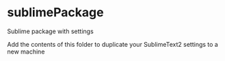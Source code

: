 # sublimePackage
Sublime package with settings

Add the contents of this folder to duplicate your SublimeText2 settings to a new machine
